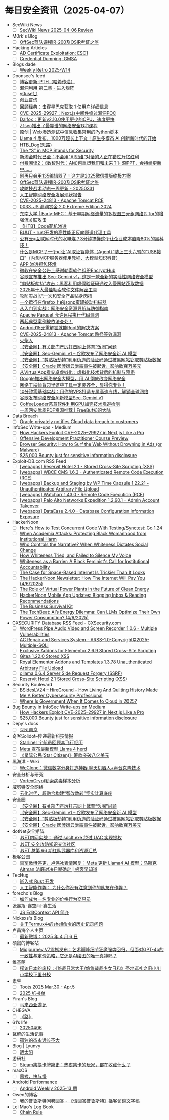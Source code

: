 # 每日安全资讯（2025-04-07）

- SecWiki News
  - [ ] [SecWiki News 2025-04-06 Review](http://www.sec-wiki.com/?2025-04-06)
- M0rk's Blog
  - [ ] [OffSec蓝队课程IR-200及OSIR考证之旅](http://kevien.github.io/2025/04/06/OffSec%E8%93%9D%E9%98%9F%E8%AF%BE%E7%A8%8BIR-200%E5%8F%8AOSIR%E8%80%83%E8%AF%81%E4%B9%8B%E6%97%85/)
- Hacking Articles
  - [ ] [AD Certificate Exploitation: ESC1](https://www.hackingarticles.in/ad-certificate-exploitation-esc1/)
  - [ ] [Credential Dumping: GMSA](https://www.hackingarticles.in/credential-dumping-gmsa/)
- Blogs  dade
  - [ ] [Weekly Retro 2025-W14](https://0xda.de/blog/2025/04/weekly-retro-2025-w14/)
- Doonsec's feed
  - [ ] [博客更新-PTH（哈希传递）](https://mp.weixin.qq.com/s?__biz=Mzk0MzYyMjEzMQ==&mid=2247487399&idx=1&sn=0d71a96d455c6b9803368b650121cc58)
  - [ ] [漏洞利用 第二集 - 进入矩阵](https://mp.weixin.qq.com/s?__biz=MzAxODM5ODQzNQ==&mid=2247487924&idx=1&sn=0e4cb23d4bf3788912144ba166947fcf)
  - [ ] [y0usef_1](https://mp.weixin.qq.com/s?__biz=Mzk1NzY0NzMyMw==&mid=2247487733&idx=1&sn=89ec7d05c50d3e830a9704057ac85634)
  - [ ] [创业咨询](https://mp.weixin.qq.com/s?__biz=MzA4NzA5OTYzNw==&mid=2247484603&idx=1&sn=589c95a3212cc1315aa57602b836d43a)
  - [ ] [回顾经典：击穿星巴克获取 1 亿用户详细信息](https://mp.weixin.qq.com/s?__biz=MzIzMTIzNTM0MA==&mid=2247497373&idx=1&sn=94c1ae0cb7781f148ae8ad39952ee016)
  - [ ] [CVE-2025-29927：Next.js中间件绕过漏洞POC](https://mp.weixin.qq.com/s?__biz=Mzg3NzU1NzIyMg==&mid=2247484889&idx=1&sn=4651a159ebddd37ffcec1791cfb81162)
  - [ ] [Dalfox：更新v2.10.0使用更少的CPU，速度更快](https://mp.weixin.qq.com/s?__biz=Mzg3NzU1NzIyMg==&mid=2247484889&idx=2&sn=1c0195adff916647661e6366f685d869)
  - [ ] [Z1sec推出了最靠谱的网络安全1对1课程](https://mp.weixin.qq.com/s?__biz=Mzg3NzU1NzIyMg==&mid=2247484889&idx=3&sn=8fa695acb7c3e951842e1c9c24eeff64)
  - [ ] [原创 | Web渗透测试中信息收集常用的Python脚本](https://mp.weixin.qq.com/s?__biz=MzU2NDY2OTU4Nw==&mid=2247519876&idx=1&sn=9220b64f23b76771d8d164b1d834db8a)
  - [ ] [Llama 4 发布，1000万超长上下文！原生多模态 AI 创新新时代的开始](https://mp.weixin.qq.com/s?__biz=MzI1NDMxOTkyNw==&mid=2247485820&idx=1&sn=3140c099c4d0adfe104a6f70d2115d6d)
  - [ ] [HTB_Dog(思路)](https://mp.weixin.qq.com/s?__biz=MzkxMjYyMjA3Mg==&mid=2247485423&idx=1&sn=1da8ef3edbc8fc4d227441472dd39314)
  - [ ] [The “S” in MCP Stands for Security](https://mp.weixin.qq.com/s?__biz=MzkxMzU4ODU2MQ==&mid=2247484251&idx=1&sn=5adaf58ff2398694ae2469d4bcfed90a)
  - [ ] [新淘金时代已至：不会用\"AI思维\"对话的人正在错过万亿红利](https://mp.weixin.qq.com/s?__biz=MzAxOTk3NTg5OQ==&mid=2247492771&idx=1&sn=63e1fcce51813f300dd7ceb63ef94f1d)
  - [ ] [付费阅读2：《数智时代：AI如何重塑我们和未来？》源PPT，会持续更新中......](https://mp.weixin.qq.com/s?__biz=MzAxOTk3NTg5OQ==&mid=2247492771&idx=2&sn=3ca8e04cae7753ae69595b1a8377c9b6)
  - [ ] [别再只会用135编辑器了！这才是2025微信排版终极方案](https://mp.weixin.qq.com/s?__biz=MjM5OTc5MjM4Nw==&mid=2457388330&idx=1&sn=ebcfd2cb57d30a72013113d5c80fc84a)
  - [ ] [OffSec蓝队课程IR-200及OSIR考证之旅](https://mp.weixin.qq.com/s?__biz=MzI5NDg0ODkwMQ==&mid=2247486197&idx=1&sn=ba727613bcddfa282d487a9433c8d115)
  - [ ] [攻防技战术动态一周更新 - 20250331](https://mp.weixin.qq.com/s?__biz=MzkzODc4NjE1OQ==&mid=2247484004&idx=1&sn=ac14b45ab61eb4bc4e70f3dea08edd79)
  - [ ] [人工智能网络安全发展现状报告](https://mp.weixin.qq.com/s?__biz=MjM5OTk4MDE2MA==&mid=2655273366&idx=1&sn=59afb380f327bfcaafbfb3e7d5a3109b)
  - [ ] [CVE-2025-24813 - Apache Tomcat RCE](https://mp.weixin.qq.com/s?__biz=Mzg2NTk4MTE1MQ==&mid=2247487050&idx=1&sn=f9c64f527e1dd43ae3fe8ad15bff0a80)
  - [ ] [0033. JS 漏洞赏金 2.0 Extreme Edition 2024](https://mp.weixin.qq.com/s?__biz=MzA4NDQ5NTU0MA==&mid=2647690664&idx=1&sn=522e16b0585b1398c84014d2d0ab2333)
  - [ ] [东南大学 | Early-MFC：基于早期网络流量的多视图三元组网络对Tor的增强流关联攻击](https://mp.weixin.qq.com/s?__biz=MzU5MTM5MTQ2MA==&mid=2247491908&idx=1&sn=7c9eb9b43bda4c8a819a50b31972ddb6)
  - [ ] [【HTB】Code靶机渗透](https://mp.weixin.qq.com/s?__biz=MzkzNzg4MTI0NQ==&mid=2247487771&idx=1&sn=b53f866fdf07b65cf936d1b126768c1e)
  - [ ] [BUUT - rust开发的高性能正反向隧道代理工具](https://mp.weixin.qq.com/s?__biz=Mzg3NzUyMTM0NA==&mid=2247487941&idx=1&sn=438276659843914e8c218cbc21cc4b0f)
  - [ ] [公有云=互联网时代的水电煤？3分钟搞懂这个让企业成本直降80%的黑科技！](https://mp.weixin.qq.com/s?__biz=MzIyMzIwNzAxMQ==&mid=2649467027&idx=1&sn=aad53ca4e352835ba5801186a23804d1)
  - [ ] [什么是MCP？一个可让“AI取证智能体（Agent）”装上三头六臂的“USB接口”（内含MCP服务器使用教程、大模型知识科普）](https://mp.weixin.qq.com/s?__biz=MzI1NDMxOTkyNw==&mid=2247485791&idx=1&sn=625ff4b8c1558eff2fdc8a45cdb3e053)
  - [ ] [APP 渗透抓包环境](https://mp.weixin.qq.com/s?__biz=MzU5NjYwNDIyOQ==&mid=2247485375&idx=1&sn=5049debda7ce0fff3485df61ecf240a0)
  - [ ] [微软在安全公告上感谢勒索软件组织EncryptHub](https://mp.weixin.qq.com/s?__biz=MzkzNDIzNDUxOQ==&mid=2247497520&idx=1&sn=74284cdf46ba2f334e0640506a5be21c)
  - [ ] [谷歌宣布推出 Sec-Gemini v1，这是一款全新的实验性网络安全模型](https://mp.weixin.qq.com/s?__biz=MzkzNDIzNDUxOQ==&mid=2247497520&idx=2&sn=7e02cbd5e2b4cd541d82dde1755abdd2)
  - [ ] [\"剪贴板劫持\"攻击：黑客利用虚假验证码通过入侵网站窃取数据](https://mp.weixin.qq.com/s?__biz=MzAxMjE3ODU3MQ==&mid=2650610032&idx=1&sn=45ebeb1e50142225f63cec5f2076bd18)
  - [ ] [2025年十大最佳勒索软件文件解密工具](https://mp.weixin.qq.com/s?__biz=MzAxMjE3ODU3MQ==&mid=2650610032&idx=2&sn=5f60e86dae7be396e4de2227faf81332)
  - [ ] [攻防实战|记一次和安全产品贴身肉搏](https://mp.weixin.qq.com/s?__biz=MzAxMjE3ODU3MQ==&mid=2650610032&idx=3&sn=bc68757c764515b826a1f18737ef8e83)
  - [ ] [一个运行在firefox上的jsonp蜜罐被动扫描器](https://mp.weixin.qq.com/s?__biz=MzAxMjE3ODU3MQ==&mid=2650610032&idx=4&sn=ab33079e664d84b5d0790b7454a9c201)
  - [ ] [从入门到实战：网络安全资源导航与防御指南](https://mp.weixin.qq.com/s?__biz=MzAxNTQwMjAzOA==&mid=2452514816&idx=1&sn=de32e4b37ce202bc07249f5ef975d6f8)
  - [ ] [Apache Parquet 允许远程执行代码漏洞](https://mp.weixin.qq.com/s?__biz=MzI0NzE4ODk1Mw==&mid=2652096051&idx=1&sn=12d1531eec52768a008a3463a4226be5)
  - [ ] [两起典型案例被依法查处！](https://mp.weixin.qq.com/s?__biz=MzI0NzE4ODk1Mw==&mid=2652096051&idx=2&sn=5ffd8322b2c001a8db48f0e1427d18ce)
  - [ ] [Android15无需解锁就能Root的解决方案](https://mp.weixin.qq.com/s?__biz=Mzg2NzUzNzk1Mw==&mid=2247497847&idx=1&sn=7d4c81a2cba373867fbff2fc93936669)
  - [ ] [CVE-2025-24813 - Apache Tomcat 路径等效漏洞](https://mp.weixin.qq.com/s?__biz=MzAxMjYyMzkwOA==&mid=2247528882&idx=1&sn=20c23e4f6c831a5896866910321414a3)
  - [ ] [火柴人](https://mp.weixin.qq.com/s?__biz=Mzg5NDE2MDQ3Mg==&mid=2247484679&idx=1&sn=f4084ae2e7a6f91b1804ff9ffbf52641)
  - [ ] [【安全圈】有关部门严厉打击网上体育“饭圈”问题](https://mp.weixin.qq.com/s?__biz=MzIzMzE4NDU1OQ==&mid=2652068921&idx=1&sn=635f6e93a0e8d61ed7c8fc91ebc76d26)
  - [ ] [【安全圈】Sec-Gemini v1 – 谷歌发布了网络安全新 AI 模型](https://mp.weixin.qq.com/s?__biz=MzIzMzE4NDU1OQ==&mid=2652068921&idx=2&sn=f3b4988e03e65396c1bc198f20a1cd41)
  - [ ] [【安全圈】“剪贴板劫持”利用伪造的验证码通过被黑网站窃取剪贴板数据](https://mp.weixin.qq.com/s?__biz=MzIzMzE4NDU1OQ==&mid=2652068921&idx=3&sn=77751c1cbf932a03e2f1128e7db92e9e)
  - [ ] [【安全圈】Oracle 因涉嫌云泄露事件被起诉，影响数百万美元](https://mp.weixin.qq.com/s?__biz=MzIzMzE4NDU1OQ==&mid=2652068921&idx=4&sn=1b24b2b971257e8cebf29c6ec8d9d8f8)
  - [ ] [从VirtualApp看安卓虚拟化：虚拟化技术背后的机制与隐患](https://mp.weixin.qq.com/s?__biz=Mzg3NTU3NTY0Nw==&mid=2247489731&idx=1&sn=74c9112a1c47b68b3b4936d1c0628c06)
  - [ ] [Google推出网络安全大模型，用 AI 彻底改变网络安全](https://mp.weixin.qq.com/s?__biz=MzU5OTMxNjkxMA==&mid=2247488930&idx=1&sn=7d6b13779ef4bbfff07c374079b73519)
  - [ ] [网络工程师背包里这些工具一定要齐全，显得你专业！](https://mp.weixin.qq.com/s?__biz=MzUyNTExOTY1Nw==&mid=2247529304&idx=1&sn=84acaac19e96e83976ee5c3594c6fd32)
  - [ ] [10分钟零基础实战：用你的VPS打造专属高速专线，解锁全球网络](https://mp.weixin.qq.com/s?__biz=MzkyNzYzNTQ2Nw==&mid=2247484394&idx=1&sn=6cfaac44ac0b299952c4ad83f04cf547)
  - [ ] [谷歌发布网络安全AI新模型Sec-Gemini v1](https://mp.weixin.qq.com/s?__biz=MjM5NjA0NjgyMA==&mid=2651317737&idx=1&sn=99fed7dcc16d21127eb031fd187b35f5)
  - [ ] [CoffeeLoader恶意软件利用GPU加壳技术规避检测](https://mp.weixin.qq.com/s?__biz=MjM5NjA0NjgyMA==&mid=2651317737&idx=2&sn=fe4c025ec66daf4b923c9ed321b24758)
  - [ ] [一周网安优质PDF资源推荐 | FreeBuf知识大陆](https://mp.weixin.qq.com/s?__biz=MjM5NjA0NjgyMA==&mid=2651317737&idx=3&sn=917974c5c6291eaa0d18b7c2f92e8f32)
- Data Breach
  - [ ] [Oracle privately notifies Cloud data breach to customers](https://securityaffairs.com/176278/data-breach/oracle-privately-notifies-cloud-data-breach-to-customers.html)
- InfoSec Write-ups - Medium
  - [ ] [How Hackers Exploit CVE-2025–29927 in Next.js Like a Pro](https://infosecwriteups.com/how-hackers-exploit-cve-2025-29927-in-next-js-like-a-pro-9997f48ed7ce?source=rss----7b722bfd1b8d---4)
  - [ ] [Offensive Development Practitioner Course Preview](https://infosecwriteups.com/offensive-development-practitioner-course-preview-2890ecea8bc8?source=rss----7b722bfd1b8d---4)
  - [ ] [Browser Security: How to Surf the Web Without Drowning in Ads (or Malware)](https://infosecwriteups.com/browser-security-how-to-surf-the-web-without-drowning-in-ads-or-malware-4b7b0cfe5490?source=rss----7b722bfd1b8d---4)
  - [ ] [$25,000 Bounty just for sensitive information disclosure](https://infosecwriteups.com/25-000-bounty-just-for-sensitive-information-disclosure-c4f6c5a81795?source=rss----7b722bfd1b8d---4)
- Exploit-DB.com RSS Feed
  - [ ] [[webapps] Reservit Hotel 2.1 - Stored Cross-Site Scripting (XSS)](https://www.exploit-db.com/exploits/52133)
  - [ ] [[webapps] WBCE CMS 1.6.3 - Authenticated Remote Code Execution (RCE)](https://www.exploit-db.com/exploits/52132)
  - [ ] [[webapps] Backup and Staging by WP Time Capsule 1.22.21 - Unauthenticated Arbitrary File Upload](https://www.exploit-db.com/exploits/52131)
  - [ ] [[webapps] Watcharr 1.43.0 - Remote Code Execution (RCE)](https://www.exploit-db.com/exploits/52130)
  - [ ] [[webapps] Palo Alto Networks Expedition 1.2.90.1 - Admin Account Takeover](https://www.exploit-db.com/exploits/52129)
  - [ ] [[webapps] DataEase 2.4.0 - Database Configuration Information Exposure](https://www.exploit-db.com/exploits/52128)
- HackerNoon
  - [ ] [Here's How to Test Concurrent Code With Testing/Synctest: Go 1.24](https://hackernoon.com/heres-how-to-test-concurrent-code-with-testingsynctest-go-124?source=rss)
  - [ ] [When Academia Attacks: Protecting Black Womanhood from Institutional Harm](https://hackernoon.com/when-academia-attacks-protecting-black-womanhood-from-institutional-harm?source=rss)
  - [ ] [Who Controls the Narrative? When Whiteness Dictates Social Change](https://hackernoon.com/who-controls-the-narrative-when-whiteness-dictates-social-change?source=rss)
  - [ ] [How Whiteness Tried, and Failed to Silence My Voice](https://hackernoon.com/how-whiteness-tried-and-failed-to-silence-my-voice?source=rss)
  - [ ] [Whiteness as a Barrier: A Black Feminist's Call for Institutional Accountability](https://hackernoon.com/whiteness-as-a-barrier-a-black-feminists-call-for-institutional-accountability?source=rss)
  - [ ] [The Case for Space-Based Internet Is Trickier Than It Looks](https://hackernoon.com/the-case-for-space-based-internet-is-trickier-than-it-looks?source=rss)
  - [ ] [The HackerNoon Newsletter: How The Internet Will Pay You (4/6/2025)](https://hackernoon.com/4-6-2025-newsletter?source=rss)
  - [ ] [The Role of Virtual Power Plants in the Future of Clean Energy](https://hackernoon.com/the-role-of-virtual-power-plants-in-the-future-of-clean-energy?source=rss)
  - [ ] [HackerNoon Mobile App Updates: Blogging Inbox & Reading Recommendations](https://hackernoon.com/hackernoon-mobile-app-updates-blogging-inbox-and-reading-recommendations?source=rss)
  - [ ] [The Business Survival Kit](https://hackernoon.com/the-business-survival-kit?source=rss)
  - [ ] [The TechBeat: AI’s Energy Dilemma: Can LLMs Optimize Their Own Power Consumption? (4/6/2025)](https://hackernoon.com/4-6-2025-techbeat?source=rss)
- CXSECURITY Database RSS Feed - CXSecurity.com
  - [ ] [WordPress Pipe Audio Video and Screen Recorder 1.0.6 - Multiple Vulnerabilities](https://cxsecurity.com/issue/WLB-2025040014)
  - [ ] [AC Repair and Services System - ARSS-1.0-Copyright©2025-Multiple-SQLi](https://cxsecurity.com/issue/WLB-2025040013)
  - [ ] [Exclusive Addons for Elementor 2.6.9 Stored Cross-Site Scripting](https://cxsecurity.com/issue/WLB-2025040012)
  - [ ] [Gitea 1.22.0 Stored XSS](https://cxsecurity.com/issue/WLB-2025040011)
  - [ ] [Royal Elementor Addons and Templates 1.3.78 Unauthenticated Arbitrary File Upload](https://cxsecurity.com/issue/WLB-2025040010)
  - [ ] [ollama 0.6.4 Server Side Request Forgery (SSRF)](https://cxsecurity.com/issue/WLB-2025040009)
  - [ ] [Reservit Hotel 2.1 Stored Cross-Site Scripting (XSS)](https://cxsecurity.com/issue/WLB-2025040008)
- Security Boulevard
  - [ ] [BSidesLV24 –  HireGround – How Living And Quilting History Made Me A Better Cybersecurity Professional](https://securityboulevard.com/2025/04/bsideslv24-hireground-how-living-and-quilting-history-made-me-a-better-cybersecurity-professional/?utm_source=rss&utm_medium=rss&utm_campaign=bsideslv24-hireground-how-living-and-quilting-history-made-me-a-better-cybersecurity-professional)
  - [ ] [Where Is Government When It Comes to Cloud in 2025?](https://securityboulevard.com/2025/04/where-is-government-when-it-comes-to-cloud-in-2025/?utm_source=rss&utm_medium=rss&utm_campaign=where-is-government-when-it-comes-to-cloud-in-2025)
- Bug Bounty in InfoSec Write-ups on Medium
  - [ ] [How Hackers Exploit CVE-2025–29927 in Next.js Like a Pro](https://infosecwriteups.com/how-hackers-exploit-cve-2025-29927-in-next-js-like-a-pro-9997f48ed7ce?source=rss----7b722bfd1b8d--bug_bounty)
  - [ ] [$25,000 Bounty just for sensitive information disclosure](https://infosecwriteups.com/25-000-bounty-just-for-sensitive-information-disclosure-c4f6c5a81795?source=rss----7b722bfd1b8d--bug_bounty)
- Depy's docs
  - [ ] [🇨🇳 南京](https://wiki.rce.ink/view/?view_id=b1ae75ffe2efea17b70101dbe9d8bf42)
- 奇客Solidot–传递最新科技情报
  - [ ] [Starliner 宇航员回顾其飞行经历](https://www.solidot.org/story?sid=80978)
  - [ ] [Meta 宣布最新模型 Llama 4 herd](https://www.solidot.org/story?sid=80977)
  - [ ] [《星际公民(Star Citizen)》筹款突破八亿美元](https://www.solidot.org/story?sid=80976)
- 黑海洋 - Wiki
  - [ ] [WeClone：微信数字分身打造神器 聊天机器人+声音克隆技术](https://blog.upx8.com/4728)
- 安全分析与研究
  - [ ] [VortexCrypt勒索病毒样本分析](https://mp.weixin.qq.com/s?__biz=MzA4ODEyODA3MQ==&mid=2247491401&idx=1&sn=6aa8ba4dcf957175cdab6583956d0eba&subscene=0)
- 威努特安全网络
  - [ ] [云化时代，超融合构建“智改数转”坚实计算底座](https://mp.weixin.qq.com/s?__biz=MzAwNTgyODU3NQ==&mid=2651132160&idx=1&sn=915a85a95251926cce9404b33c034ebd&subscene=0)
- 安全圈
  - [ ] [【安全圈】有关部门严厉打击网上体育“饭圈”问题](https://mp.weixin.qq.com/s?__biz=MzIzMzE4NDU1OQ==&mid=2652068921&idx=1&sn=635f6e93a0e8d61ed7c8fc91ebc76d26&subscene=0)
  - [ ] [【安全圈】Sec-Gemini v1 – 谷歌发布了网络安全新 AI 模型](https://mp.weixin.qq.com/s?__biz=MzIzMzE4NDU1OQ==&mid=2652068921&idx=2&sn=f3b4988e03e65396c1bc198f20a1cd41&subscene=0)
  - [ ] [【安全圈】“剪贴板劫持”利用伪造的验证码通过被黑网站窃取剪贴板数据](https://mp.weixin.qq.com/s?__biz=MzIzMzE4NDU1OQ==&mid=2652068921&idx=3&sn=77751c1cbf932a03e2f1128e7db92e9e&subscene=0)
  - [ ] [【安全圈】Oracle 因涉嫌云泄露事件被起诉，影响数百万美元](https://mp.weixin.qq.com/s?__biz=MzIzMzE4NDU1OQ==&mid=2652068921&idx=4&sn=1b24b2b971257e8cebf29c6ec8d9d8f8&subscene=0)
- dotNet安全矩阵
  - [ ] [.NET内网实战： 通过 sdclt.exe 绕过 UAC 实现提权](https://mp.weixin.qq.com/s?__biz=MzUyOTc3NTQ5MA==&mid=2247499360&idx=1&sn=dfb0019c9d20bf45c934b45363286baa&subscene=0)
  - [ ] [.NET 安全攻防知识交流社区](https://mp.weixin.qq.com/s?__biz=MzUyOTc3NTQ5MA==&mid=2247499360&idx=2&sn=6435d45f303cc6916d808dea5bd18d3f&subscene=0)
  - [ ] [.NET 总第 66 期红队武器库和资源汇总](https://mp.weixin.qq.com/s?__biz=MzUyOTc3NTQ5MA==&mid=2247499360&idx=3&sn=f2aef645310cdce4a98a885cde2f0d4b&subscene=0)
- 极客公园
  - [ ] [雷军微博停更，卢伟冰表情回复；Meta 更新 Llama4 AI 模型；马斯克 Altman 法庭对决日期确定 | 极客早知道](https://mp.weixin.qq.com/s?__biz=MTMwNDMwODQ0MQ==&mid=2653077094&idx=1&sn=d3f9ec0a0e1469a6b516c07131480c8d&subscene=0)
- TecHug
  - [ ] [嵌入式 Rust 开发](https://www.techug.com/post/rust-embedded-book/)
  - [ ] [人工智能作弊： 为什么你没有注意到你的队友在作弊？](https://www.techug.com/post/ai-cheats-why-you-didnt-notice-your-teammate-was-cheating/)
- forecho's Blog
  - [ ] [如何成为一名专业的价格行为交易员](https://blog.forecho.com/becoming-a-professional-price-action-trader.html)
- 张鑫旭-鑫空间-鑫生活
  - [ ] [JS EditContext API 简介](https://www.zhangxinxu.com/wordpress/2025/04/js-editcontext-api/)
- Nicksxs's Blog
  - [ ] [关于Termux中的shell命令的历史记录问题](https://nicksxs.me/2025/04/06/%E5%85%B3%E4%BA%8ETermux%E4%B8%AD%E7%9A%84shell%E5%91%BD%E4%BB%A4%E7%9A%84%E5%8E%86%E5%8F%B2%E8%AE%B0%E5%BD%95%E9%97%AE%E9%A2%98/)
- 卢昌海个人主页
  - [ ] [最新微博：2025 年 4 月 6 日](https://www.changhai.org/articles/miscellaneous/blog/202504.php#latest)
- 硕鼠的博客站
  - [ ] [Midjourney V7震撼发布：艺术巅峰细节狂魔强势回归，但面对GPT-4o的一致性与定价策略，它还是AI绘图的唯一真神吗？](https://lukefan.com/2025/04/06/midjourney-v7%e9%9c%87%e6%92%bc%e5%8f%91%e5%b8%83%ef%bc%9a%e8%89%ba%e6%9c%af%e5%b7%85%e5%b3%b0%e7%bb%86%e8%8a%82%e7%8b%82%e9%ad%94%e5%bc%ba%e5%8a%bf%e5%9b%9e%e5%bd%92%ef%bc%8c%e4%bd%86%e9%9d%a2/)
- 维基萌
  - [ ] [探访日本的废校：《悠哉日常大王/悠悠哉哉少女日和》圣地巡礼之旧小川小学校下里分校](https://www.wikimoe.com/post/suap7p3m)
- 素生
  - [ ] [Toots 2025 Mar.30 - Apr.5](http://z.arlmy.me/posts/MastodonArchives/2025/MastodonTootsArchives_20250405/)
  - [ ] [2025 纸书单](http://z.arlmy.me/posts/YearlyBooks/BookList_2025/)
- Yiran's Blog
  - [ ] [马来西亚游记](https://zdyxry.github.io/2025/04/06/%E9%A9%AC%E6%9D%A5%E8%A5%BF%E4%BA%9A%E6%B8%B8%E8%AE%B0/)
- CHEGVA
  - [ ] [《路》](https://chegva.com/6344.html)
- 61’s life
  - [ ] [20250406](https://61.life/2025/0406)
- 瓦解的生活记事
  - [ ] [孤独的杰永远长不大](https://hin.cool/posts/wajiedeshenghuo.html)
- Blog | Lyunvy
  - [ ] [晒太阳](https://blog.lyunvy.top/sunbathe/)
- 游研社
  - [ ] [Steam集换卡牌简史：热衷集卡的玩家，都在收藏什么？](https://www.yystv.cn/p/12726)
- maxOS
  - [ ] [思考，快与慢](https://maxoxo.me/thinking-fast-and-slow/)
- Android Performance
  - [ ] [Android Weekly 2025-13 期](https://androidperformance.com/2025/04/06/Android-Weekly-2025-13/)
- Owen的博客
  - [ ] [我的普鲁斯特问卷回答 - 《请回答普鲁斯特》播客访谈文字稿](https://www.owenyoung.com/blog/proust/)
- Lei Mao's Log Book
  - [ ] [Chain Rule](https://leimao.github.io/blog/Chain-Rule/)
